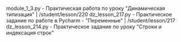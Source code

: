 module_1_3.py - Практическая работа по уроку "Динамическая типизация" | /student/lesson/220
dz_lesson_217.py - Практическое задание по работе в Pycharm - "Переменные" | /student/lesson/217
dz_lesson_214.py - Практическое задание по уроку "Строки и индексация строк"
